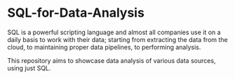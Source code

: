 # SQL-for-Data-Analysis

SQL is a powerful scripting language and almost all companies use it on a daily basis to work with their data; starting from extracting the data from the cloud, to maintaining proper data pipelines, to performing analysis. 

This repository aims to showcase data analysis of various data sources, using just SQL.

